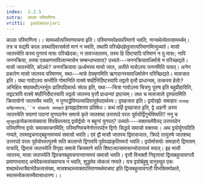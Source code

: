 ```yaml
---
index:  2.2.5
sutra:  कालाः परिमाणिना
vritti:  padamanjari
---
```


कालाः परिमाणिना।। सामर्थ्यात्परिमाणवचना इति। परिमाणमपेक्ष्यपरिमाणो भवति, नान्यथेत्येतत्सामर्थ्यम्। तत्र च यद्यपि कालः प्रस्थादिवत्सर्वतो मानं न भवति, तथापि परिच्छेदहेतुत्वात्परिमाणमित्युच्यते। मासो जातस्येति कस्य पुनरयं मासः परिच्छेदकः; न तावज्जातस्य, तस्य हि दिष्ट्यादि परिमाणं न तु मासः; नापि जननक्रिया, तस्या एकक्षणभावित्वान्मासेन सम्बन्धाभावात्? उच्यते---जननक्रियावधिर्मासे न परिच्छद्यते। मासो जातस्येति, कोऽर्थः? जननक्रियाया ऊर्ध्वमस्य मासो जातः, अतीते मासेऽस्य जननमिति यावत्। अनेन प्रकारेण मासो जातस्य परिमाणम्, यथा---मासे देयमृणमिति ऋणदानस्यावधिर्मासेन परिच्छिद्यते। मासजात इति। यथा गावोऽस्य सन्तीति गोमानिति वाक्ये षष्ठीनिर्दिष्टस्यापि तद्वतो वृत्तौ प्राधान्यम्, तत्कस्य हेतोः? अभिहितः षष्ठ्यर्थोऽन्तर्भूतः प्रातिपदिकार्थः संपन्न इति, यथा---चित्रा गावोऽस्य चित्रगुः पुरुष इति बहुव्रीहाविति, तद्वदत्रापि वाक्ये षष्ठीनिर्देष्टस्यापि तद्वतो जातस्य वृत्तौ प्राधान्यां द्रष्टव्यम्। तथा च मासजातो दृश्यतामिति क्रियायोगो जातस्यैव भवति, न पुनरर्द्धपिप्पल्यादिवत्पूर्वपदार्थस्य। द्व्यहजात इति। द्वयोरह्नोः समाहारः `राजाहः सखिभ्यष्टच,``न संख्यादेः समाहारे` इत्यह्नादेशस्य प्रतिषेधः। कथं तर्हि द्व्यहजात इति, द्वे अहनी अस्य जातस्येति त्रयाणां पदानां युगपदनेन समासे कृते जातशब्द उत्तरपदे परतः पूर्वयोर्द्विगुर्भविष्यति? ननु च `सुप्सुपा`इत्येकत्वसंख्याया विवक्षितत्वाद् द्वयोर्द्वयोः न बहूनां युगपत्? उच्यते----वक्तव्यमेवैतद् उत्तरपदेन परिमाणिना द्वयोः समासवचनमिति; परिमाणिवचनेनोत्तरपदेन द्विगोः सिद्धये समासो वक्तव्यः। अथ द्वयोर्युगपदिति गम्यते, तस्माद्वचनाद्बहूनामप्ययं समासो भवति। एवं द्वौ मासौ जातस्य द्विमासजातः, त्रिपदे तत्पुरुषे जातशब्द उत्तरपदे परतः पूर्वयोस्तत्पुरुषे सति कालान्ते द्विगावपि पूर्वपदप्रकृतिस्वरो भवति। द्वयोर्मासयोः समाहारो द्विमासम् पात्रादि, द्विमासं जातस्येति विगृह्य समासे क्रियमाणे सति शिष्टत्वात्समासान्तोदात्तत्वं स्यात्। इह मासौ जातस्य, मासा जातस्येति द्विवचनबहुवचनान्तानामयं समासो भवति। वृत्तौ विभक्तौ निवृत्तायां द्वित्वबहुत्वावगतौ प्रमाणाभावाद् अभेदैकत्वसंख्याप्यत्र न भवति, शुद्धमेव त्वेकत्वं गम्यते। यत्र द्वयोर्बहुषु वानुस्यूत एकः शब्दार्थस्तत्रैवाभेदैकत्वसंख्य, मासशब्दस्त्वक्तपरिमाणमर्थमाचष्ट इति द्वित्वबहुत्वावगतौ विभक्तिमपेक्षते, स्वतस्त्वेकत्वस्यैवासाधारणः।।
